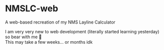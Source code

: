 # NMSLC-web
A web-based recreation of my NMS Layline Calculator
<br />

I am very very new to web development (literally started learning yesterday) so bear with me 🙏 <br />
This may take a few weeks... or months idk
